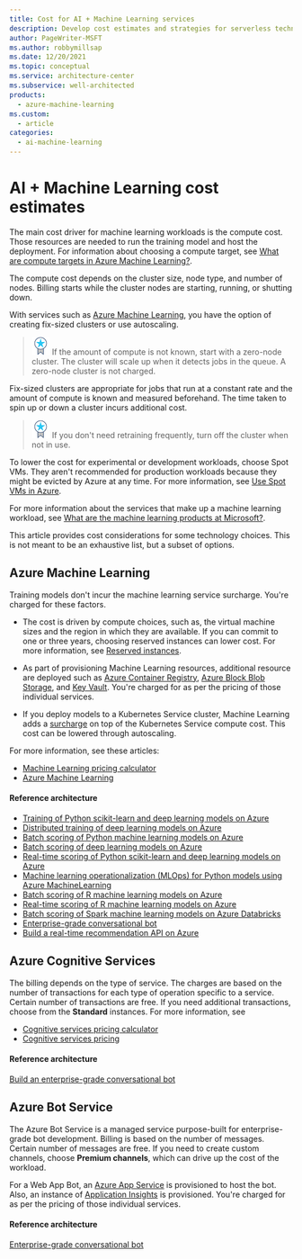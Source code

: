 ```yaml
---
title: Cost for AI + Machine Learning services
description: Develop cost estimates and strategies for serverless technologies using Azure Machine Learning, Azure Cognitive Services, or Azure Bot Service.
author: PageWriter-MSFT
ms.author: robbymillsap
ms.date: 12/20/2021
ms.topic: conceptual
ms.service: architecture-center
ms.subservice: well-architected
products:
  - azure-machine-learning
ms.custom:
  - article
categories:
  - ai-machine-learning
---
```


# AI + Machine Learning cost estimates

The main cost driver for machine learning workloads is the compute cost. Those resources are needed to run the training model and host the deployment. For information about choosing a compute target, see [What are compute targets in Azure Machine Learning?](/azure/machine-learning/concept-compute-target).

The compute cost depends on the cluster size, node type, and number of nodes. Billing starts while the cluster nodes are starting, running, or shutting down.

With services such as [Azure Machine Learning](/azure/machine-learning/overview-what-is-azure-machine-learning), you have the option of creating fix-sized clusters or use autoscaling.
> ![Task](./images/i-best-practices.png) If the amount of compute is not known, start with a zero-node cluster. The cluster will scale up when it detects jobs in the queue. A zero-node cluster is not charged.

Fix-sized clusters are appropriate for jobs that run at a constant rate and the amount of compute is known and measured beforehand. The time taken to spin up or down a cluster incurs additional cost.
> ![Task](./images/i-best-practices.png) If you don't need retraining frequently, turn off the cluster when not in use.

To lower the cost for experimental or development workloads, choose Spot VMs. They aren't recommended for production workloads because they might be evicted by Azure at any time. For more information, see [Use Spot VMs in Azure](/azure/virtual-machines/windows/spot-vms).

For more information about the services that make up a machine learning workload, see [What are the machine learning products at Microsoft?](/azure/architecture/data-guide/technology-choices/data-science-and-machine-learning).

This article provides cost considerations for some technology choices. This is not meant to be an exhaustive list, but a subset of options.

## Azure Machine Learning
Training models don't incur the machine learning service surcharge. You're charged for these factors.

- The cost is driven by compute choices, such as, the virtual machine sizes and the region in which they are available. If you can commit to one or three years, choosing reserved instances can lower cost. For more information, see [Reserved instances](./optimize-vm.md#reserved-vms).

- As part of provisioning Machine Learning resources,  additional resource are deployed such as [Azure Container Registry](https://azure.microsoft.com/services/container-registry/), [Azure Block Blob Storage](https://azure.microsoft.com/pricing/details/storage/blobs/), and [Key Vault](https://azure.microsoft.com/pricing/details/key-vault/). You're charged for as per the pricing of those individual services.

- If you deploy models to a Kubernetes Service cluster, Machine Learning adds a [surcharge](https://azure.microsoft.com/pricing/details/machine-learning-service/) on top of the Kubernetes Service compute cost. This cost can be lowered through autoscaling.

For more information, see these articles:
- [Machine Learning pricing calculator](https://azure.microsoft.com/pricing/calculator/?service=machine-learning-service)
- [Azure Machine Learning](https://azure.microsoft.com/pricing/details/machine-learning/)

#### Reference architecture

-   [Training of Python scikit-learn and deep learning models on Azure](/azure/architecture/reference-architectures/ai/training-python-models)
-   [Distributed training of deep learning models on Azure](/azure/architecture/reference-architectures/ai/training-deep-learning)
-   [Batch scoring of Python machine learning models on Azure](/azure/architecture/reference-architectures/ai/batch-scoring-python)
-   [Batch scoring of deep learning models on Azure](/azure/architecture/reference-architectures/ai/batch-scoring-deep-learning)
-   [Real-time scoring of Python scikit-learn and deep learning models on Azure](/azure/architecture/reference-architectures/ai/real-time-scoring-machine-learning-models)
-   [Machine learning operationalization (MLOps) for Python models using Azure MachineLearning](/azure/architecture/reference-architectures/ai/mlops-python)
-   [Batch scoring of R machine learning models on Azure](/azure/architecture/reference-architectures/ai/batch-scoring-r-models)
-   [Real-time scoring of R machine learning models on Azure](/azure/architecture/reference-architectures/ai/realtime-scoring-r.)
-   [Batch scoring of Spark machine learning models on Azure Databricks](/azure/architecture/reference-architectures/ai/batch-scoring-databricks)
-   [Enterprise-grade conversational bot](/azure/architecture/reference-architectures/ai/conversational-bot)
-   [Build a real-time recommendation API on Azure](/azure/architecture/reference-architectures/ai/real-time-recommendation)

## Azure Cognitive Services
The billing depends on the type of service. The charges are based on the number of transactions for each type of operation specific to a service. Certain number of transactions are free. If you need additional transactions, choose from the **Standard** instances. For more information, see
- [Cognitive services pricing calculator](https://azure.microsoft.com/pricing/calculator/)
- [Cognitive services pricing](https://azure.microsoft.com/pricing/details/cognitive-services/)
#### Reference architecture
[Build an enterprise-grade conversational bot](/azure/architecture/reference-architectures/ai/conversational-bot)

## Azure Bot Service

The Azure Bot Service is a managed service purpose-built for enterprise-grade bot development. Billing is based on the number of messages. Certain number of messages are free. If you need to create custom channels, choose **Premium channels**, which can drive up the cost of the workload.

For a Web App Bot, an [Azure App Service](https://azure.microsoft.com/pricing/details/app-service/) is provisioned to host the bot. Also, an instance of [Application Insights](https://azure.microsoft.com/pricing/details/application-insights/) is provisioned. You're charged for as per the pricing of those individual services.

#### Reference architecture
[Enterprise-grade conversational bot](/azure/architecture/reference-architectures/ai/conversational-bot)
